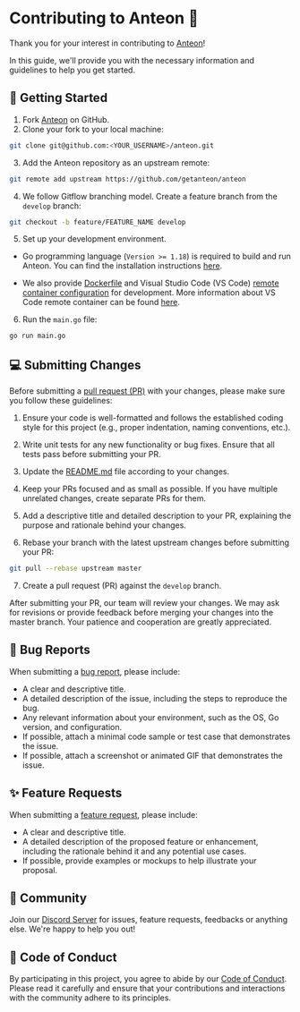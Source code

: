 # Contributing to Anteon 🐝

Thank you for your interest in contributing to [Anteon](https://github.com/getanteon/anteon)!

In this guide, we'll provide you with the necessary information and guidelines to help you get started.

## 🚀 Getting Started

1. Fork [Anteon](https://github.com/getanteon/anteon) on GitHub.
2. Clone your fork to your local machine:

```bash
git clone git@github.com:<YOUR_USERNAME>/anteon.git
```

3. Add the Anteon repository as an upstream remote:

```bash
git remote add upstream https://github.com/getanteon/anteon
```

4. We follow Gitflow branching model. Create a feature branch from the `develop` branch:

```bash
git checkout -b feature/FEATURE_NAME develop
```

5. Set up your development environment.

- Go programming language (`Version >= 1.18`) is required to build and run Anteon. You can find the installation instructions [here](https://go.dev/doc/install).

- We also provide [Dockerfile](./.devcontainer/Dockerfile.dev) and Visual Studio Code (VS Code) [remote container configuration](./.devcontainer/devcontainer.json) for development. More information about VS Code remote container can be found [here](https://code.visualstudio.com/docs/devcontainers/containers).

6. Run the `main.go` file:

```bash
go run main.go
```

## 💻 Submitting Changes

Before submitting a [pull request (PR)](https://github.com/getanteon/anteon/pulls) with your changes, please make sure you follow these guidelines:

1. Ensure your code is well-formatted and follows the established coding style for this project (e.g., proper indentation, naming conventions, etc.).
2. Write unit tests for any new functionality or bug fixes. Ensure that all tests pass before submitting your PR.
3. Update the [README.md](./README.md) file according to your changes.

4. Keep your PRs focused and as small as possible. If you have multiple unrelated changes, create separate PRs for them.

5. Add a descriptive title and detailed description to your PR, explaining the purpose and rationale behind your changes.

6. Rebase your branch with the latest upstream changes before submitting your PR:

```bash
git pull --rebase upstream master
```

7. Create a pull request (PR) against the `develop` branch.

After submitting your PR, our team will review your changes. We may ask for revisions or provide feedback before merging your changes into the master branch. Your patience and cooperation are greatly appreciated.

## 🐛 Bug Reports

When submitting a [bug report](https://github.com/getanteon/anteon/issues), please include:

- A clear and descriptive title.
- A detailed description of the issue, including the steps to reproduce the bug.
- Any relevant information about your environment, such as the OS, Go version, and configuration.
- If possible, attach a minimal code sample or test case that demonstrates the issue.
- If possible, attach a screenshot or animated GIF that demonstrates the issue.

## ✨ Feature Requests

When submitting a [feature request](https://github.com/getanteon/anteon/issues), please include:

- A clear and descriptive title.
- A detailed description of the proposed feature or enhancement, including the rationale behind it and any potential use cases.
- If possible, provide examples or mockups to help illustrate your proposal.

## 💬 Community

Join our [Discord Server](https://discord.com/invite/9KdnrSUZQg) for issues, feature requests, feedbacks or anything else. We're happy to help you out!

## 📜 Code of Conduct

By participating in this project, you agree to abide by our [Code of Conduct](./CODE_OF_CONDUCT.md). Please read it carefully and ensure that your contributions and interactions with the community adhere to its principles.
